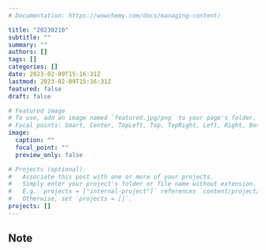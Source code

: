 ```yaml
---
# Documentation: https://wowchemy.com/docs/managing-content/

title: "20230210"
subtitle: ""
summary: ""
authors: []
tags: []
categories: []
date: 2023-02-09T15:16:31Z
lastmod: 2023-02-09T15:16:31Z
featured: false
draft: false

# Featured image
# To use, add an image named `featured.jpg/png` to your page's folder.
# Focal points: Smart, Center, TopLeft, Top, TopRight, Left, Right, BottomLeft, Bottom, BottomRight.
image:
  caption: ""
  focal_point: ""
  preview_only: false

# Projects (optional).
#   Associate this post with one or more of your projects.
#   Simply enter your project's folder or file name without extension.
#   E.g. `projects = ["internal-project"]` references `content/project/deep-learning/index.md`.
#   Otherwise, set `projects = []`.
projects: []
---
```


## Note

